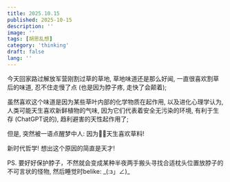 ```yaml
---
title: 2025.10.15
published: 2025-10-15
description: ''
image: ''
tags: [胡思乱想]
category: 'thinking'
draft: false 
lang: ''
---
```


今天回家路过解放军营刚割过草的草地, 草地味道还是那么好闻, 一直很喜欢割草后的味道, 忍不住走慢了点 (也是因为脖子疼, 走快了会颠着);

虽然喜欢这个味道是因为某些草叶内部的化学物质在起作用, 以及进化心理学认为, 人类可能天生喜欢新鲜植物的气味, 因为它们代表着安全无污染的环境, 有利于生存 (ChatGPT说的), 趋利避害的天性起作用了;

但是, 突然被一语点醒梦中人: 因为🐂🐎天生喜欢草料! 

新时代哲学! 想出这个原因的简直是天才! 

PS. 要好好保护脖子，不然就会变成某种半夜两手搬头寻找合适枕头位置放脖子的不可言状的怪物, 然后睡觉时belike: \_(:з」∠)\_